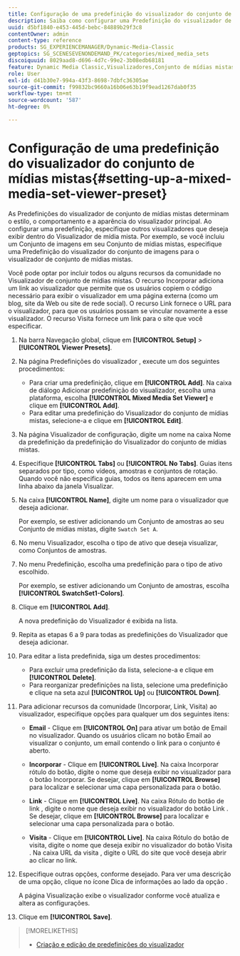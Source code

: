 ```yaml
---
title: Configuração de uma predefinição do visualizador do conjunto de mídias mistas
description: Saiba como configurar uma Predefinição do visualizador de conjunto de mídias mistas.
uuid: d5bf1840-e453-445d-bebc-84889b29f3c8
contentOwner: admin
content-type: reference
products: SG_EXPERIENCEMANAGER/Dynamic-Media-Classic
geptopics: SG_SCENESEVENONDEMAND_PK/categories/mixed_media_sets
discoiquuid: 8029aad8-d696-4d7c-99e2-3b08edb68181
feature: Dynamic Media Classic,Visualizadores,Conjunto de mídias mistas
role: User
exl-id: d41b30e7-994a-43f3-8698-7dbfc36305ae
source-git-commit: f99832bc9660a16b06e63b19f9ead1267dab0f35
workflow-type: tm+mt
source-wordcount: '587'
ht-degree: 0%

---
```


# Configuração de uma predefinição do visualizador do conjunto de mídias mistas{#setting-up-a-mixed-media-set-viewer-preset}

As Predefinições do visualizador de conjunto de mídias mistas determinam o estilo, o comportamento e a aparência do visualizador principal. Ao configurar uma predefinição, especifique outros visualizadores que deseja exibir dentro do Visualizador de mídia mista. Por exemplo, se você incluiu um Conjunto de imagens em seu Conjunto de mídias mistas, especifique uma Predefinição do visualizador do conjunto de imagens para o visualizador de conjunto de mídias mistas.

Você pode optar por incluir todos ou alguns recursos da comunidade no Visualizador de conjunto de mídias mistas. O recurso Incorporar adiciona um link ao visualizador que permite que os usuários copiem o código necessário para exibir o visualizador em uma página externa (como um blog, site da Web ou site de rede social). O recurso Link fornece o URL para o visualizador, para que os usuários possam se vincular novamente a esse visualizador. O recurso Visita fornece um link para o site que você especificar.

1. Na barra Navegação global, clique em **[!UICONTROL Setup]** > **[!UICONTROL Viewer Presets]**.
1. Na página Predefinições do visualizador , execute um dos seguintes procedimentos:

   * Para criar uma predefinição, clique em **[!UICONTROL Add]**. Na caixa de diálogo Adicionar predefinição do visualizador, escolha uma plataforma, escolha **[!UICONTROL Mixed Media Set Viewer]** e clique em **[!UICONTROL Add]**.
   * Para editar uma predefinição do Visualizador do conjunto de mídias mistas, selecione-a e clique em **[!UICONTROL Edit]**.

1. Na página Visualizador de configuração, digite um nome na caixa Nome da predefinição da predefinição do Visualizador do conjunto de mídias mistas.
1. Especifique **[!UICONTROL Tabs]** ou **[!UICONTROL No Tabs]**. Guias itens separados por tipo, como vídeos, amostras e conjuntos de rotação. Quando você não especifica guias, todos os itens aparecem em uma linha abaixo da janela Visualizar.
1. Na caixa **[!UICONTROL Name]**, digite um nome para o visualizador que deseja adicionar.

   Por exemplo, se estiver adicionando um Conjunto de amostras ao seu Conjunto de mídias mistas, digite `Swatch Set A`.

1. No menu Visualizador, escolha o tipo de ativo que deseja visualizar, como Conjuntos de amostras.
1. No menu Predefinição, escolha uma predefinição para o tipo de ativo escolhido.

   Por exemplo, se estiver adicionando um Conjunto de amostras, escolha **[!UICONTROL SwatchSet1-Colors]**.

1. Clique em **[!UICONTROL Add]**.

   A nova predefinição do Visualizador é exibida na lista.

1. Repita as etapas 6 a 9 para todas as predefinições do Visualizador que deseja adicionar.
1. Para editar a lista predefinida, siga um destes procedimentos:

   * Para excluir uma predefinição da lista, selecione-a e clique em **[!UICONTROL Delete]**.
   * Para reorganizar predefinições na lista, selecione uma predefinição e clique na seta azul **[!UICONTROL Up]** ou **[!UICONTROL Down]**.

1. Para adicionar recursos da comunidade (Incorporar, Link, Visita) ao visualizador, especifique opções para qualquer um dos seguintes itens:

   * **Email**  - Clique em  **[!UICONTROL On]** para ativar um botão de Email no visualizador. Quando os usuários clicam no botão Email ao visualizar o conjunto, um email contendo o link para o conjunto é aberto.

   * **Incorporar**  - Clique em  **[!UICONTROL Live]**. Na caixa Incorporar rótulo do botão, digite o nome que deseja exibir no visualizador para o botão Incorporar. Se desejar, clique em **[!UICONTROL Browse]** para localizar e selecionar uma capa personalizada para o botão.

   * **Link**  - Clique em  **[!UICONTROL Live]**. Na caixa Rótulo do botão de link , digite o nome que deseja exibir no visualizador do botão Link . Se desejar, clique em **[!UICONTROL Browse]** para localizar e selecionar uma capa personalizada para o botão.

   * **Visita**  - Clique em  **[!UICONTROL Live]**. Na caixa Rótulo do botão de visita, digite o nome que deseja exibir no visualizador do botão Visita . Na caixa URL da visita , digite o URL do site que você deseja abrir ao clicar no link.

1. Especifique outras opções, conforme desejado. Para ver uma descrição de uma opção, clique no ícone Dica de informações ao lado da opção .

   A página Visualização exibe o visualizador conforme você atualiza e altera as configurações.

1. Clique em **[!UICONTROL Save]**.

>[!MORELIKETHIS]
>
>* [Criação e edição de predefinições do visualizador](application-setup.md#adding_and_editing_viewer_presets)

